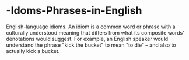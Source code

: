 # -Idoms-Phrases-in-English

English-language idioms. An idiom is a common word or phrase with a culturally understood meaning that differs from what its composite words' denotations would suggest. For example, an English speaker would understand the phrase "kick the bucket" to mean "to die" – and also to actually kick a bucket.
